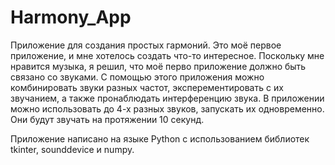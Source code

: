 # Harmony_App
Приложение для создания простых гармоний.
Это моё первое приложение, и мне хотелось создать что-то интересное. Поскольку мне нравится музыка, я решил, что моё перво приложение должно быть связано со звуками.
С помощью этого приложения можно комбинировать звуки разных частот, эксперементировать с их звучанием, а также пронаблюдать интерференцию звука.
В приложении можно использовать до 4-х разных звуков, запускать их одновременно. Они будут звучать на протяжении 10 секунд.

Приложение написано на языке Python с использованием библиотек tkinter, sounddevice и numpy.
